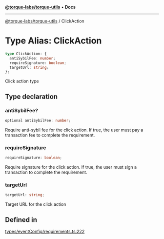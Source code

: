 [**@torque-labs/torque-utils**](../README.md) • **Docs**

***

[@torque-labs/torque-utils](../README.md) / ClickAction

# Type Alias: ClickAction

```ts
type ClickAction: {
  antiSybilFee: number;
  requireSignature: boolean;
  targetUrl: string;
};
```

Click action type

## Type declaration

### antiSybilFee?

```ts
optional antiSybilFee: number;
```

Require anti-sybil fee for the click action. If true, the user must pay a transaction
fee to complete the requirement.

### requireSignature

```ts
requireSignature: boolean;
```

Require signature for the click action. If true, the user must sign a transaction
to complete the requirement.

### targetUrl

```ts
targetUrl: string;
```

Target URL for the click action

## Defined in

[types/eventConfig/requirements.ts:222](https://github.com/torque-labs/torque-utils/blob/fcba00c7b8994c0932484e8f489988b91291c603/types/eventConfig/requirements.ts#L222)
